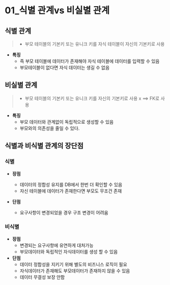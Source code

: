 # 01_식별 관계vs 비실별 관계



## 식별 관계 

> - 부모 테이블의 기본키 또는 유니크 키를 자식 테이블이 자신의 기본키로 사용

- **특징**
  - 즉 부모 테이블에 데이터가 존재해야 자식 테이블에 데이터를 입력할 수 있음
  - 부모테이블이 없다면 자식 데이터는 생길 수 없음



## 비실별 관계

> - 부모 테이블의 기본키 또는 유니크 키를 자신의 기본키로 사용 x ==> FK로 사용

- **특징**
  - 부모 데이터와 관계없이 독립적으로 생성할 수 있음
  - 부모와의 의존성을 줄일 수 있다. 



## 식별과 비식별 관계의 장단점

### 식별

- **장점**

  - 데이터의 정합성 유지를 DB에서 한번 더 확인할 수 있음
  - 자신 테이블에 데이터가 존재한다면 부모도 무조건 존재

- **단점**

  - 요구사항이 변경되었을 경우 구조 변경이 어려움

  

### 비식별

- **장점** 
  - 변경되는 요구사항에 유연하게 대처가능
  - 부모데이터와 독립적인 자식데이터를 생성 할 수 있음
- **단점**
  - 데이터 정합성을 지키기 위해 별도의 비즈니스 로직이 필요
  - 자식데이터가 존재해도 부모데이터가 존재하지 않을 수 있음
  - 데이터 무결성 보장 안함











